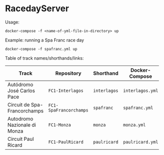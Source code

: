 # RacedayServer

Usage:

```
docker-compose -f <name-of-yml-file-in-directory> up
```

Example: running a Spa Franc race day

```
docker-compose -f spafranc.yml up
```

Table of track names/shorthands/links:

Track                       |Repository            |Shorthand   |Docker-Compose  |World Download 
---                         |---                   |---         |---             |---       
Autódromo José Carlos Pace  |`FC1-Interlagos`      |`interlagos`|`interlagos.yml`|https://github.com/FormulaCraftOne/FC1-Interlagos/releases/latest/download/world.zip
Circuit de Spa-Francorchamps|`FC1-SpaFrancorchamps`|`spafranc`  |`spafranc.yml`  |https://github.com/FormulaCraftOne/FC1-SpaFrancorchamps/releases/latest/download/world.zip
Autodromo Nazionale di Monza|`FC1-Monza`           |`monza`     |`monza.yml`     |https://github.com/FormulaCraftOne/FC1-Monza/releases/latest/download/world.zip
Circuit Paul Ricard         |`FC1-PaulRicard`      |`paulricard`|`paulricard.yml`|https://github.com/FormulaCraftOne/FC1-PaulRicard/releases/latest/download/world.zip
